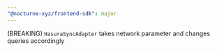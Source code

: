 ```yaml
---
"@nocturne-xyz/frontend-sdk": major
---
```


(BREAKING) `HasuraSyncAdapter` takes network parameter and changes queries accordingly
